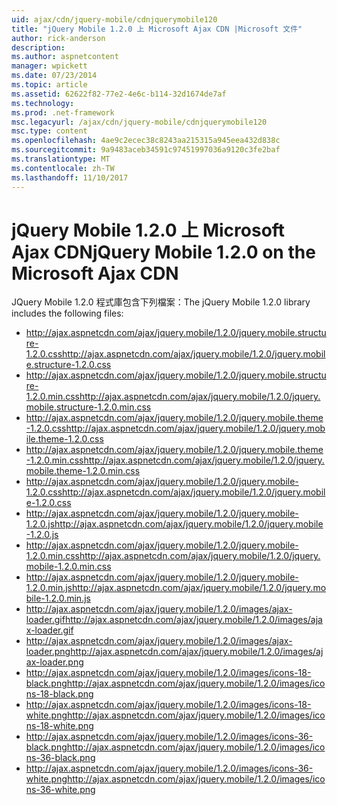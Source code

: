 ```yaml
---
uid: ajax/cdn/jquery-mobile/cdnjquerymobile120
title: "jQuery Mobile 1.2.0 上 Microsoft Ajax CDN |Microsoft 文件"
author: rick-anderson
description: 
ms.author: aspnetcontent
manager: wpickett
ms.date: 07/23/2014
ms.topic: article
ms.assetid: 62622f82-77e2-4e6c-b114-32d1674de7af
ms.technology: 
ms.prod: .net-framework
msc.legacyurl: /ajax/cdn/jquery-mobile/cdnjquerymobile120
msc.type: content
ms.openlocfilehash: 4ae9c2ecec38c8243aa215315a945eea432d838c
ms.sourcegitcommit: 9a9483aceb34591c97451997036a9120c3fe2baf
ms.translationtype: MT
ms.contentlocale: zh-TW
ms.lasthandoff: 11/10/2017
---
```

<a name="jquery-mobile-120-on-the-microsoft-ajax-cdn"></a><span data-ttu-id="85b40-102">jQuery Mobile 1.2.0 上 Microsoft Ajax CDN</span><span class="sxs-lookup"><span data-stu-id="85b40-102">jQuery Mobile 1.2.0 on the Microsoft Ajax CDN</span></span>
====================
<span data-ttu-id="85b40-103">JQuery Mobile 1.2.0 程式庫包含下列檔案：</span><span class="sxs-lookup"><span data-stu-id="85b40-103">The jQuery Mobile 1.2.0 library includes the following files:</span></span>

- <span data-ttu-id="85b40-104">http://ajax.aspnetcdn.com/ajax/jquery.mobile/1.2.0/jquery.mobile.structure-1.2.0.css</span><span class="sxs-lookup"><span data-stu-id="85b40-104">http://ajax.aspnetcdn.com/ajax/jquery.mobile/1.2.0/jquery.mobile.structure-1.2.0.css</span></span>
- <span data-ttu-id="85b40-105">http://ajax.aspnetcdn.com/ajax/jquery.mobile/1.2.0/jquery.mobile.structure-1.2.0.min.css</span><span class="sxs-lookup"><span data-stu-id="85b40-105">http://ajax.aspnetcdn.com/ajax/jquery.mobile/1.2.0/jquery.mobile.structure-1.2.0.min.css</span></span>
- <span data-ttu-id="85b40-106">http://ajax.aspnetcdn.com/ajax/jquery.mobile/1.2.0/jquery.mobile.theme-1.2.0.css</span><span class="sxs-lookup"><span data-stu-id="85b40-106">http://ajax.aspnetcdn.com/ajax/jquery.mobile/1.2.0/jquery.mobile.theme-1.2.0.css</span></span>
- <span data-ttu-id="85b40-107">http://ajax.aspnetcdn.com/ajax/jquery.mobile/1.2.0/jquery.mobile.theme-1.2.0.min.css</span><span class="sxs-lookup"><span data-stu-id="85b40-107">http://ajax.aspnetcdn.com/ajax/jquery.mobile/1.2.0/jquery.mobile.theme-1.2.0.min.css</span></span>
- <span data-ttu-id="85b40-108">http://ajax.aspnetcdn.com/ajax/jquery.mobile/1.2.0/jquery.mobile-1.2.0.css</span><span class="sxs-lookup"><span data-stu-id="85b40-108">http://ajax.aspnetcdn.com/ajax/jquery.mobile/1.2.0/jquery.mobile-1.2.0.css</span></span>
- <span data-ttu-id="85b40-109">http://ajax.aspnetcdn.com/ajax/jquery.mobile/1.2.0/jquery.mobile-1.2.0.js</span><span class="sxs-lookup"><span data-stu-id="85b40-109">http://ajax.aspnetcdn.com/ajax/jquery.mobile/1.2.0/jquery.mobile-1.2.0.js</span></span>
- <span data-ttu-id="85b40-110">http://ajax.aspnetcdn.com/ajax/jquery.mobile/1.2.0/jquery.mobile-1.2.0.min.css</span><span class="sxs-lookup"><span data-stu-id="85b40-110">http://ajax.aspnetcdn.com/ajax/jquery.mobile/1.2.0/jquery.mobile-1.2.0.min.css</span></span>
- <span data-ttu-id="85b40-111">http://ajax.aspnetcdn.com/ajax/jquery.mobile/1.2.0/jquery.mobile-1.2.0.min.js</span><span class="sxs-lookup"><span data-stu-id="85b40-111">http://ajax.aspnetcdn.com/ajax/jquery.mobile/1.2.0/jquery.mobile-1.2.0.min.js</span></span>
- <span data-ttu-id="85b40-112">http://ajax.aspnetcdn.com/ajax/jquery.mobile/1.2.0/images/ajax-loader.gif</span><span class="sxs-lookup"><span data-stu-id="85b40-112">http://ajax.aspnetcdn.com/ajax/jquery.mobile/1.2.0/images/ajax-loader.gif</span></span>
- <span data-ttu-id="85b40-113">http://ajax.aspnetcdn.com/ajax/jquery.mobile/1.2.0/images/ajax-loader.png</span><span class="sxs-lookup"><span data-stu-id="85b40-113">http://ajax.aspnetcdn.com/ajax/jquery.mobile/1.2.0/images/ajax-loader.png</span></span>
- <span data-ttu-id="85b40-114">http://ajax.aspnetcdn.com/ajax/jquery.mobile/1.2.0/images/icons-18-black.png</span><span class="sxs-lookup"><span data-stu-id="85b40-114">http://ajax.aspnetcdn.com/ajax/jquery.mobile/1.2.0/images/icons-18-black.png</span></span>
- <span data-ttu-id="85b40-115">http://ajax.aspnetcdn.com/ajax/jquery.mobile/1.2.0/images/icons-18-white.png</span><span class="sxs-lookup"><span data-stu-id="85b40-115">http://ajax.aspnetcdn.com/ajax/jquery.mobile/1.2.0/images/icons-18-white.png</span></span>
- <span data-ttu-id="85b40-116">http://ajax.aspnetcdn.com/ajax/jquery.mobile/1.2.0/images/icons-36-black.png</span><span class="sxs-lookup"><span data-stu-id="85b40-116">http://ajax.aspnetcdn.com/ajax/jquery.mobile/1.2.0/images/icons-36-black.png</span></span>
- <span data-ttu-id="85b40-117">http://ajax.aspnetcdn.com/ajax/jquery.mobile/1.2.0/images/icons-36-white.png</span><span class="sxs-lookup"><span data-stu-id="85b40-117">http://ajax.aspnetcdn.com/ajax/jquery.mobile/1.2.0/images/icons-36-white.png</span></span>
